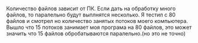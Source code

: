 Количество файлов зависит от ПК.
Если дать на обработку много файлов, то паралельно будут выплнятся несколько.
Я тестил с 80 файлов и смотрел но количество занятых потоков моего компьютера.
Вышло что 15 потоков занимает моя програма на 80 файлов, это может значить что 15 файлов обробатываются паралельно.(но это не точно)
